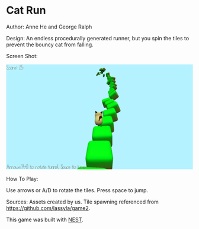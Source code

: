 # Cat Run

Author: Anne He and George Ralph

Design: An endless procedurally generated runner, but you spin the tiles to prevent the bouncy cat from falling.

Screen Shot:

![Screen Shot](screenshot.png)

How To Play:

Use arrows or A/D to rotate the tiles. Press space to jump.

Sources: Assets created by us. Tile spawning referenced from https://github.com/lassyla/game2.

This game was built with [NEST](NEST.md).


